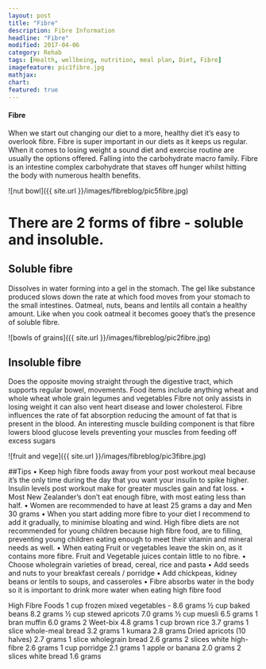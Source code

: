 ```yaml
---
layout: post
title: "Fibre"
description: Fibre Information
headline: "Fibre"
modified: 2017-04-06
category: Rehab
tags: [Health, wellbeing, nutrition, meal plan, Diet, Fibre]
imagefeature: pic1fibre.jpg
mathjax: 
chart:
featured: true
---
```


<style>



</style>

#### Fibre
 
When we start out changing our diet to a more, healthy diet it’s easy to overlook fibre.
Fibre is super important in our diets as it keeps us regular.
When it comes to losing weight a sound diet and exercise routine are usually the options offered.
Falling into the carbohydrate macro family. Fibre is an intestine complex carbohydrate that staves off hunger whilst hitting the body with numerous health benefits.


![nut bowl]({{ site.url }}/images/fibreblog/pic5fibre.jpg) 


# There are 2 forms of fibre - soluble and insoluble.

## Soluble fibre

Dissolves in water forming into a gel in the stomach. The gel like substance produced slows down the rate at which food moves from your stomach to the small intestines. Oatmeal, nuts, beans and lentils all contain a healthy amount. Like when you cook oatmeal it becomes gooey that’s the presence of soluble fibre.

![bowls of grains]({{ site.url }}/images/fibreblog/pic2fibre.jpg)

## Insoluble fibre

Does the opposite moving straight through the digestive tract, which supports regular bowel, movements. Food items include anything wheat and whole wheat whole grain legumes and vegetables
Fibre not only assists in losing weight it can also vent heart disease and lower cholesterol. Fibre influences the rate of fat absorption reducing the amount of fat that is present in the blood. An interesting muscle building component is that fibre lowers blood glucose levels preventing your muscles from feeding off excess sugars

![fruit and vege]({{ site.url }}/images/fibreblog/pic3fibre.jpg)


##Tips
•	Keep high fibre foods away from your post workout meal because it’s the only time during the day that you want your insulin to spike higher. Insulin levels post workout make for greater muscles gain and fat loss.
•	Most New Zealander’s don’t eat enough fibre, with most eating less than half.
•	Women are recommended to have at least 25 grams a day and Men 30 grams
•	When you start adding more fibre to your diet I recommend to add it gradually, to minimise bloating and wind. High fibre diets are not recommended for young       children because high fibre food, are to filling, preventing young children eating enough to meet their vitamin and mineral needs as well.
•	When eating Fruit or vegetables leave the skin on, as it contains more fibre. Fruit and Vegetable juices contain little to no fibre.
•	Choose wholegrain varieties of bread, cereal, rice and pasta
•	Add seeds and nuts to your breakfast cereals / porridge
•	Add chickpeas, kidney beans or lentils to soups, and casseroles
•	Fibre absorbs water in the body so it is important to drink more water when eating high fibre food 



High Fibre Foods
1 cup frozen mixed vegetables - 8.6 grams
½ cup baked beans	            8.2 grams
½ cup stewed apricots	        7.0 grams
½ cup muesli	                6.5 grams
1 bran muffin               	6.0 grams
2 Weet-bix	                    4.8 grams
1 cup brown rice	            3.7 grams
1 slice whole-meal bread	    3.2 grams
1 kumara	                    2.8 grams
Dried apricots (10 halves)	    2.7 grams
1 slice wholegrain bread	    2.6 grams
2 slices white high-fibre	    2.6 grams
1 cup porridge	                2.1 grams
1 apple or banana	            2.0 grams
2 slices white bread	        1.6 grams








